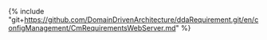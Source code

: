 {% include "git+https://github.com/DomainDrivenArchitecture/ddaRequirement.git/en/configManagement/CmRequirementsWebServer.md" %}